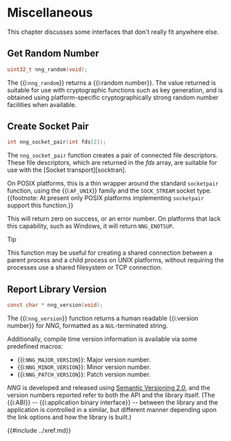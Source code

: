 # Miscellaneous

This chapter discusses some interfaces that don't really
fit anywhere else.

## Get Random Number

```c
uint32_t nng_random(void);
```

The {{i:`nng_random`}} returns a {{i:random number}}.
The value returned is suitable for use with cryptographic functions such as
key generation, and is obtained using platform-specific cryptographically strong random
number facilities when available.

## Create Socket Pair

```c
int nng_socket_pair(int fds[2]);
```

The `nng_socket_pair` function creates a pair of connected file descriptors.
These file descriptors, which are returned in the _fds_ array, are suitable for
use with the [Socket transport][socktran].

On POSIX platforms, this is a thin wrapper around the standard `socketpair` function,
using the {{i:`AF_UNIX`}} family and the `SOCK_STREAM` socket type.
{{footnote: At present only POSIX platforms implementing `socketpair` support this function.}}

This will return zero on success, or an error number. On platforms that lack this
capability, such as Windows, it will return `NNG_ENOTSUP`.

> [!TIP]
> This function may be useful for creating a shared connection between a parent process and
> a child process on UNIX platforms, without requiring the processes use a shared filesystem or TCP connection.

## Report Library Version

```c
const char * nng_version(void);
```

The {{i:`nng_version`}} function returns a human readable {{i:version number}}
for _NNG_, formatted as a `NUL`-terminated string.

Additionally, compile time version information is available
via some predefined macros:

- {{i:`NNG_MAJOR_VERSION`}}: Major version number.
- {{i:`NNG_MINOR_VERSION`}}: Minor version number.
- {{i:`NNG_PATCH_VERSION`}}: Patch version number.

_NNG_ is developed and released using
[Semantic Versioning 2.0](http://www.semver.org), and
the version numbers reported refer to both the API and the library itself.
(The {{i:ABI}} -- {{i:application binary interface}} -- between the
library and the application is controlled in a similar, but different
manner depending upon the link options and how the library is built.)

{{#include ../xref.md}}
